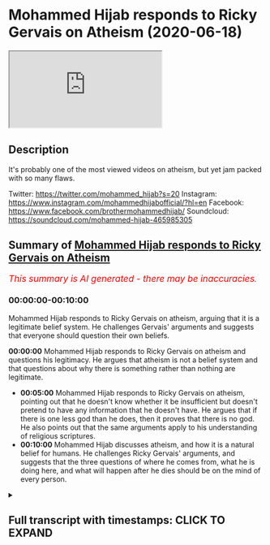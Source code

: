 # Mohammed Hijab responds to Ricky Gervais on Atheism (2020-06-18)

<iframe loading='lazy' allow='autoplay' src='https://www.youtube.com/embed/bHRZN5roVl8'></iframe>

## Description

It's probably one of the most viewed videos on atheism, but yet jam packed with so many flaws. 

Twitter: https://twitter.com/mohammed_hijab?s=20
Instagram: https://www.instagram.com/mohammedhijabofficial/?hl=en
Facebook: https://www.facebook.com/brothermohammedhijab/
Soundcloud: https://soundcloud.com/mohammed-hijab-465985305

## Summary of [Mohammed Hijab responds to Ricky Gervais on Atheism](https://www.youtube.com/watch?v=bHRZN5roVl8)


*<span style="color:red; font-size:125%">This summary is AI generated - there may be inaccuracies</span>. [](/)*

### <a onclick="modifyYTiframeseektime('0')">00:00:00-00:10:00</a>

Mohammed Hijab responds to Ricky Gervais on atheism, arguing that it is a legitimate belief system. He challenges Gervais' arguments and suggests that everyone should question their own beliefs.

**<a onclick="modifyYTiframeseektime('0')">00:00:00</a>** Mohammed Hijab responds to Ricky Gervais on atheism and questions his legitimacy. He argues that atheism is not a belief system and that questions about why there is something rather than nothing are legitimate.
* **<a onclick="modifyYTiframeseektime('300')">00:05:00</a>** Mohammed Hijab responds to Ricky Gervais on atheism, pointing out that he doesn't know whether it be insufficient but doesn't pretend to have any information that he doesn't have. He argues that if there is one less god than he does, then it proves that there is no god. He also points out that the same arguments apply to his understanding of religious scriptures.
* **<a onclick="modifyYTiframeseektime('600')">00:10:00</a>** Mohammed Hijab discusses atheism, and how it is a natural belief for humans. He challenges Ricky Gervais' arguments, and suggests that the three questions of where he comes from, what he is doing here, and what will happen after he dies should be on the mind of every person.

<details><summary><h2>Full transcript with timestamps: CLICK TO EXPAND</h2></summary>

<a onclick="modifyYTiframeseektime('0')">0:00:00</a> [Music]  
<a onclick="modifyYTiframeseektime('4')">0:00:04</a> so Ricky Gervais is a British comedian  
<a onclick="modifyYTiframeseektime('7')">0:00:07</a> which I can't say I've watched any of  
<a onclick="modifyYTiframeseektime('10')">0:00:10</a> his works or seen any of his shows but  
<a onclick="modifyYTiframeseektime('12')">0:00:12</a> he's an individual who is actually in  
<a onclick="modifyYTiframeseektime('17')">0:00:17</a> line with kind of New Atheism I would  
<a onclick="modifyYTiframeseektime('19')">0:00:19</a> classify him like this and recently he  
<a onclick="modifyYTiframeseektime('21')">0:00:21</a> doesnot sure how long this video has  
<a onclick="modifyYTiframeseektime('23')">0:00:23</a> been up there but I came across this  
<a onclick="modifyYTiframeseektime('25')">0:00:25</a> video which was the second of not the  
<a onclick="modifyYTiframeseektime('28')">0:00:28</a> most viewed atheist  
<a onclick="modifyYTiframeseektime('29')">0:00:29</a> video online or the video with an  
<a onclick="modifyYTiframeseektime('32')">0:00:32</a> atheist title and this is a video where  
<a onclick="modifyYTiframeseektime('34')">0:00:34</a> he's having conversation one of the  
<a onclick="modifyYTiframeseektime('36')">0:00:36</a> American interviewers and there's a bit  
<a onclick="modifyYTiframeseektime('40')">0:00:40</a> of a discussion about God and the  
<a onclick="modifyYTiframeseektime('42')">0:00:42</a> existence of God so we wanted to just  
<a onclick="modifyYTiframeseektime('44')">0:00:44</a> quickly do a reaction video to that and  
<a onclick="modifyYTiframeseektime('46')">0:00:46</a> see if some of the interrogations are  
<a onclick="modifyYTiframeseektime('49')">0:00:49</a> poor for Bhaiji face or in any way shape  
<a onclick="modifyYTiframeseektime('51')">0:00:51</a> or form legitimate the thick you look so  
<a onclick="modifyYTiframeseektime('55')">0:00:55</a> why is there something instead of  
<a onclick="modifyYTiframeseektime('57')">0:00:57</a> nothing that's not the two choices so  
<a onclick="modifyYTiframeseektime('63')">0:01:03</a> the first thing he says was why is there  
<a onclick="modifyYTiframeseektime('65')">0:01:05</a> something rather than nothing these are  
<a onclick="modifyYTiframeseektime('66')">0:01:06</a> not the only two choices well actually  
<a onclick="modifyYTiframeseektime('68')">0:01:08</a> these are not choices at all these are  
<a onclick="modifyYTiframeseektime('71')">0:01:11</a> not choices at all this is a question  
<a onclick="modifyYTiframeseektime('72')">0:01:12</a> it's not giving you is it this all that  
<a onclick="modifyYTiframeseektime('75')">0:01:15</a> because the choice usually is separated  
<a onclick="modifyYTiframeseektime('78')">0:01:18</a> with the word or and why something  
<a onclick="modifyYTiframeseektime('81')">0:01:21</a> rather than nothing is not an  
<a onclick="modifyYTiframeseektime('82')">0:01:22</a> illegitimate question you say it's not  
<a onclick="modifyYTiframeseektime('84')">0:01:24</a> about why but how well if you say it's  
<a onclick="modifyYTiframeseektime('87')">0:01:27</a> not about why and how that would  
<a onclick="modifyYTiframeseektime('88')">0:01:28</a> necessitate that you're starting with a  
<a onclick="modifyYTiframeseektime('91')">0:01:31</a> presupposition which is nihilistic in  
<a onclick="modifyYTiframeseektime('93')">0:01:33</a> other words you conceive the world as  
<a onclick="modifyYTiframeseektime('95')">0:01:35</a> meaningless or purposeless and by that  
<a onclick="modifyYTiframeseektime('98')">0:01:38</a> you say that why questions are  
<a onclick="modifyYTiframeseektime('100')">0:01:40</a> meaningless very similarly like 19:30 is  
<a onclick="modifyYTiframeseektime('103')">0:01:43</a> positivists or even verification estate  
<a onclick="modifyYTiframeseektime('108')">0:01:48</a> the same kind of claim this is a very  
<a onclick="modifyYTiframeseektime('110')">0:01:50</a> weak understanding because if this was  
<a onclick="modifyYTiframeseektime('112')">0:01:52</a> the case then lots of things which would  
<a onclick="modifyYTiframeseektime('115')">0:01:55</a> be meaningless if this is the stance you  
<a onclick="modifyYTiframeseektime('118')">0:01:58</a> take if there's the positivistic stones  
<a onclick="modifyYTiframeseektime('120')">0:02:00</a> many things would be meaningless  
<a onclick="modifyYTiframeseektime('121')">0:02:01</a> metaphysical things logical things  
<a onclick="modifyYTiframeseektime('123')">0:02:03</a> mathematical things so the idea of why  
<a onclick="modifyYTiframeseektime('126')">0:02:06</a> questions being meaningless is something  
<a onclick="modifyYTiframeseektime('129')">0:02:09</a> which has been thoroughly refuted in the  
<a onclick="modifyYTiframeseektime('130')">0:02:10</a> philosophical literature  
<a onclick="modifyYTiframeseektime('132')">0:02:12</a> but the question of its not why but how  
<a onclick="modifyYTiframeseektime('134')">0:02:14</a> okay the question of how so how is there  
<a onclick="modifyYTiframeseektime('137')">0:02:17</a> something rather than nothing it's still  
<a onclick="modifyYTiframeseektime('139')">0:02:19</a> a legitimate question but you haven't  
<a onclick="modifyYTiframeseektime('140')">0:02:20</a> you haven't done any good job in trying  
<a onclick="modifyYTiframeseektime('142')">0:02:22</a> to answer it you've tried to any  
<a onclick="modifyYTiframeseektime('145')">0:02:25</a> question about why is there something  
<a onclick="modifyYTiframeseektime('146')">0:02:26</a> wrong more than one of the most  
<a onclick="modifyYTiframeseektime('147')">0:02:27</a> foundational questions should be at the  
<a onclick="modifyYTiframeseektime('150')">0:02:30</a> forefront of your mind why is there  
<a onclick="modifyYTiframeseektime('152')">0:02:32</a> something at all why is he as if it's  
<a onclick="modifyYTiframeseektime('154')">0:02:34</a> not a good question I wouldn't know why  
<a onclick="modifyYTiframeseektime('156')">0:02:36</a> Albert Einstein would ask those  
<a onclick="modifyYTiframeseektime('158')">0:02:38</a> questions about the explicable 'ti of  
<a onclick="modifyYTiframeseektime('161')">0:02:41</a> the universe that was he an ignorant  
<a onclick="modifyYTiframeseektime('163')">0:02:43</a> person was he someone who didn't know so  
<a onclick="modifyYTiframeseektime('166')">0:02:46</a> once again I think that you're trying to  
<a onclick="modifyYTiframeseektime('167')">0:02:47</a> brush aside some very important and  
<a onclick="modifyYTiframeseektime('169')">0:02:49</a> heavy meaningful and purposeful  
<a onclick="modifyYTiframeseektime('172')">0:02:52</a> questions ultimate questions as Karl  
<a onclick="modifyYTiframeseektime('175')">0:02:55</a> Popper put it in order to try and weasel  
<a onclick="modifyYTiframeseektime('178')">0:02:58</a> will scramble away from those those  
<a onclick="modifyYTiframeseektime('182')">0:03:02</a> kinds of thoughts in your mind Demiurge  
<a onclick="modifyYTiframeseektime('187')">0:03:07</a> that started everything well outside  
<a onclick="modifyYTiframeseektime('189')">0:03:09</a> science and nature I don't believe so  
<a onclick="modifyYTiframeseektime('191')">0:03:11</a> so this is outside of science I don't  
<a onclick="modifyYTiframeseektime('193')">0:03:13</a> think there is a prime mover what is the  
<a onclick="modifyYTiframeseektime('196')">0:03:16</a> word outside of science mean I mean  
<a onclick="modifyYTiframeseektime('197')">0:03:17</a> outside of science is mathematics so  
<a onclick="modifyYTiframeseektime('200')">0:03:20</a> what do you do you think that science is  
<a onclick="modifyYTiframeseektime('202')">0:03:22</a> omnipotent sorry omniscient  
<a onclick="modifyYTiframeseektime('204')">0:03:24</a> that science can explain everything that  
<a onclick="modifyYTiframeseektime('206')">0:03:26</a> through it everything is known so then  
<a onclick="modifyYTiframeseektime('209')">0:03:29</a> metaphysics is out the window logical  
<a onclick="modifyYTiframeseektime('211')">0:03:31</a> precepts are out the window and  
<a onclick="modifyYTiframeseektime('212')">0:03:32</a> mathematics is out though in the outside  
<a onclick="modifyYTiframeseektime('214')">0:03:34</a> of science there's many things that are  
<a onclick="modifyYTiframeseektime('215')">0:03:35</a> outside of science act the scientific  
<a onclick="modifyYTiframeseektime('217')">0:03:37</a> method is outside of science itself the  
<a onclick="modifyYTiframeseektime('219')">0:03:39</a> scientific method through the scientific  
<a onclick="modifyYTiframeseektime('221')">0:03:41</a> method which science depends on is  
<a onclick="modifyYTiframeseektime('223')">0:03:43</a> outside of science so what you're  
<a onclick="modifyYTiframeseektime('225')">0:03:45</a> talking about what this what is this  
<a onclick="modifyYTiframeseektime('226')">0:03:46</a> phraseology outside of science it's just  
<a onclick="modifyYTiframeseektime('228')">0:03:48</a> New Atheists  
<a onclick="modifyYTiframeseektime('229')">0:03:49</a> regurgitate vomited regurgitation which  
<a onclick="modifyYTiframeseektime('232')">0:03:52</a> frankly have no fruitless and futile in  
<a onclick="modifyYTiframeseektime('237')">0:03:57</a> the face of actual argumentations  
<a onclick="modifyYTiframeseektime('239')">0:03:59</a> debate and discussion item is only  
<a onclick="modifyYTiframeseektime('242')">0:04:02</a> rejecting the claim that there is a God  
<a onclick="modifyYTiframeseektime('244')">0:04:04</a> atheism isn't a belief system so he says  
<a onclick="modifyYTiframeseektime('247')">0:04:07</a> atheism isn't a belief system that only  
<a onclick="modifyYTiframeseektime('249')">0:04:09</a> rejects that there is a God even if we  
<a onclick="modifyYTiframeseektime('251')">0:04:11</a> grant that so what what does that do to  
<a onclick="modifyYTiframeseektime('253')">0:04:13</a> the discussion I mean what whether you  
<a onclick="modifyYTiframeseektime('255')">0:04:15</a> want to classify atheism as a religion  
<a onclick="modifyYTiframeseektime('257')">0:04:17</a> as a belief system as an ideology or as  
<a onclick="modifyYTiframeseektime('260')">0:04:20</a> a lacking as its defined of belief who  
<a onclick="modifyYTiframeseektime('263')">0:04:23</a> cares at the end of the day  
<a onclick="modifyYTiframeseektime('265')">0:04:25</a> these are all semantic points I don't  
<a onclick="modifyYTiframeseektime('266')">0:04:26</a> care what you think atheism is or what  
<a onclick="modifyYTiframeseektime('268')">0:04:28</a> you think being an atheist entails the  
<a onclick="modifyYTiframeseektime('271')">0:04:31</a> question still is legit why is there  
<a onclick="modifyYTiframeseektime('274')">0:04:34</a> something rather than nothing and if you  
<a onclick="modifyYTiframeseektime('276')">0:04:36</a> don't answer why how is there something  
<a onclick="modifyYTiframeseektime('279')">0:04:39</a> rather than nothing don't run away from  
<a onclick="modifyYTiframeseektime('280')">0:04:40</a> that okay would you respect don't run  
<a onclick="modifyYTiframeseektime('283')">0:04:43</a> away from the question how means the  
<a onclick="modifyYTiframeseektime('285')">0:04:45</a> definition of how is by what means by  
<a onclick="modifyYTiframeseektime('288')">0:04:48</a> what means can there be  
<a onclick="modifyYTiframeseektime('289')">0:04:49</a> may they be is it conceivable for it to  
<a onclick="modifyYTiframeseektime('291')">0:04:51</a> be or for there to be something rather  
<a onclick="modifyYTiframeseektime('295')">0:04:55</a> than nothing you haven't answered that  
<a onclick="modifyYTiframeseektime('297')">0:04:57</a> question the interviewer I don't know  
<a onclick="modifyYTiframeseektime('299')">0:04:59</a> why I just jumped from one thing to  
<a onclick="modifyYTiframeseektime('300')">0:05:00</a> another  
<a onclick="modifyYTiframeseektime('301')">0:05:01</a> clearly he was deterred by the  
<a onclick="modifyYTiframeseektime('303')">0:05:03</a> confidence of this comedian but he  
<a onclick="modifyYTiframeseektime('307')">0:05:07</a> should have stuck to his guns you said  
<a onclick="modifyYTiframeseektime('308')">0:05:08</a> you know what no no no sorry I'm sorry  
<a onclick="modifyYTiframeseektime('309')">0:05:09</a> how is there something rather than  
<a onclick="modifyYTiframeseektime('312')">0:05:12</a> nothing that's the question so the  
<a onclick="modifyYTiframeseektime('313')">0:05:13</a> general question you saying I don't know  
<a onclick="modifyYTiframeseektime('315')">0:05:15</a> whether it be insufficient but don't  
<a onclick="modifyYTiframeseektime('317')">0:05:17</a> pretend you you have some information  
<a onclick="modifyYTiframeseektime('319')">0:05:19</a> that you don't or try to be strident or  
<a onclick="modifyYTiframeseektime('321')">0:05:21</a> positive about it you don't have an  
<a onclick="modifyYTiframeseektime('323')">0:05:23</a> answer that's it if that's what it is  
<a onclick="modifyYTiframeseektime('324')">0:05:24</a> then that's it don't pretend that you're  
<a onclick="modifyYTiframeseektime('326')">0:05:26</a> someone who's got anything to offer in  
<a onclick="modifyYTiframeseektime('327')">0:05:27</a> this discussion literally if you say I  
<a onclick="modifyYTiframeseektime('329')">0:05:29</a> don't know it means you have nothing to  
<a onclick="modifyYTiframeseektime('330')">0:05:30</a> offer in this conversation you deny one  
<a onclick="modifyYTiframeseektime('333')">0:05:33</a> less God than I do you don't believe in  
<a onclick="modifyYTiframeseektime('336')">0:05:36</a> 2999 gods and I don't believe in just  
<a onclick="modifyYTiframeseektime('340')">0:05:40</a> one more he says if there are 3,000  
<a onclick="modifyYTiframeseektime('342')">0:05:42</a> religions I only deny 2999 gods I only  
<a onclick="modifyYTiframeseektime('346')">0:05:46</a> deny one more okay well how many men are  
<a onclick="modifyYTiframeseektime('350')">0:05:50</a> there in the world that could be your  
<a onclick="modifyYTiframeseektime('351')">0:05:51</a> father  
<a onclick="modifyYTiframeseektime('352')">0:05:52</a> wait a minute you trying to yeah this is  
<a onclick="modifyYTiframeseektime('354')">0:05:54</a> no joke this is no joke I mean maybe you  
<a onclick="modifyYTiframeseektime('357')">0:05:57</a> can explain because you're sorry to say  
<a onclick="modifyYTiframeseektime('360')">0:06:00</a> how many men could be your father how do  
<a onclick="modifyYTiframeseektime('363')">0:06:03</a> you know that your father is your father  
<a onclick="modifyYTiframeseektime('364')">0:06:04</a> now you could say oh I can go and do a  
<a onclick="modifyYTiframeseektime('366')">0:06:06</a> DNA test well have you done that I mean  
<a onclick="modifyYTiframeseektime('368')">0:06:08</a> that would be scientific yes and for it  
<a onclick="modifyYTiframeseektime('371')">0:06:11</a> to be truly scientific you'd have to do  
<a onclick="modifyYTiframeseektime('373')">0:06:13</a> the test yourself and see the results  
<a onclick="modifyYTiframeseektime('374')">0:06:14</a> yourself and not depend on only  
<a onclick="modifyYTiframeseektime('376')">0:06:16</a> testimony by the way not the testimony  
<a onclick="modifyYTiframeseektime('378')">0:06:18</a> of the people who do the DNA test for it  
<a onclick="modifyYTiframeseektime('380')">0:06:20</a> to be truly perfectly scientific but how  
<a onclick="modifyYTiframeseektime('382')">0:06:22</a> do you know your father is your father  
<a onclick="modifyYTiframeseektime('383')">0:06:23</a> you know through inference to the best  
<a onclick="modifyYTiframeseektime('386')">0:06:26</a> explanation  
<a onclick="modifyYTiframeseektime('387')">0:06:27</a> wait a minute inference to the best  
<a onclick="modifyYTiframeseektime('389')">0:06:29</a> explanation  
<a onclick="modifyYTiframeseektime('390')">0:06:30</a> so the circumstances of you being alive  
<a onclick="modifyYTiframeseektime('394')">0:06:34</a> in that time you're alive and you know  
<a onclick="modifyYTiframeseektime('396')">0:06:36</a> and your father being in the house or if  
<a onclick="modifyYTiframeseektime('398')">0:06:38</a> he wasn't in the house  
<a onclick="modifyYTiframeseektime('399')">0:06:39</a> wherever it was you know how do you know  
<a onclick="modifyYTiframeseektime('401')">0:06:41</a> your mother is your mother same thing I  
<a onclick="modifyYTiframeseektime('403')">0:06:43</a> mean were you there when you were coming  
<a onclick="modifyYTiframeseektime('404')">0:06:44</a> can you remember can you recollect can  
<a onclick="modifyYTiframeseektime('406')">0:06:46</a> you think about the time when you coming  
<a onclick="modifyYTiframeseektime('411')">0:06:51</a> out your mom's room yeah I don't think  
<a onclick="modifyYTiframeseektime('415')">0:06:55</a> you can think about I don't think you  
<a onclick="modifyYTiframeseektime('417')">0:06:57</a> can remember that so how do you know  
<a onclick="modifyYTiframeseektime('419')">0:06:59</a> your mom's your mom see there are maybe  
<a onclick="modifyYTiframeseektime('421')">0:07:01</a> a million people or mini human beings  
<a onclick="modifyYTiframeseektime('424')">0:07:04</a> women that can be your mom and you  
<a onclick="modifyYTiframeseektime('427')">0:07:07</a> reject 999,999 of them and you believe  
<a onclick="modifyYTiframeseektime('432')">0:07:12</a> in only one so that's the same argument  
<a onclick="modifyYTiframeseektime('434')">0:07:14</a> it's exactly the same argument you're  
<a onclick="modifyYTiframeseektime('436')">0:07:16</a> saying I reject 2999 gods and I reject  
<a onclick="modifyYTiframeseektime('442')">0:07:22</a> one more okay that's true so how does  
<a onclick="modifyYTiframeseektime('444')">0:07:24</a> that prove that God doesn't exist how's  
<a onclick="modifyYTiframeseektime('446')">0:07:26</a> that an argument against God's existence  
<a onclick="modifyYTiframeseektime('447')">0:07:27</a> if we take something like any fiction  
<a onclick="modifyYTiframeseektime('450')">0:07:30</a> and any holy book in any other fiction  
<a onclick="modifyYTiframeseektime('452')">0:07:32</a> and destroyed it okay in a thousand  
<a onclick="modifyYTiframeseektime('454')">0:07:34</a> years time that wouldn't come back just  
<a onclick="modifyYTiframeseektime('456')">0:07:36</a> as it was whereas if we took every  
<a onclick="modifyYTiframeseektime('457')">0:07:37</a> science book yes right and every fact  
<a onclick="modifyYTiframeseektime('460')">0:07:40</a> and destroyed them all in a thousand  
<a onclick="modifyYTiframeseektime('461')">0:07:41</a> years they'd all be back because all the  
<a onclick="modifyYTiframeseektime('463')">0:07:43</a> same tests would be the same with all he  
<a onclick="modifyYTiframeseektime('468')">0:07:48</a> says if we destroyed science books and  
<a onclick="modifyYTiframeseektime('470')">0:07:50</a> holy books in a thousand years the  
<a onclick="modifyYTiframeseektime('471')">0:07:51</a> science would be the same replicate but  
<a onclick="modifyYTiframeseektime('473')">0:07:53</a> the holy books won't be the same  
<a onclick="modifyYTiframeseektime('474')">0:07:54</a> actually if you destroy all the quran's  
<a onclick="modifyYTiframeseektime('477')">0:07:57</a> in the world the people would have said  
<a onclick="modifyYTiframeseektime('479')">0:07:59</a> because the Quran is a memorized book is  
<a onclick="modifyYTiframeseektime('481')">0:08:01</a> an overly transmitted book so actually I  
<a onclick="modifyYTiframeseektime('484')">0:08:04</a> don't think it would be gone if you  
<a onclick="modifyYTiframeseektime('486')">0:08:06</a> destroyed them you destroy them all now  
<a onclick="modifyYTiframeseektime('488')">0:08:08</a> people memorize them from a thousand  
<a onclick="modifyYTiframeseektime('489')">0:08:09</a> four hundred years so this this is a  
<a onclick="modifyYTiframeseektime('491')">0:08:11</a> very weak understanding of the  
<a onclick="modifyYTiframeseektime('493')">0:08:13</a> preservation of the Quran or the oral  
<a onclick="modifyYTiframeseektime('495')">0:08:15</a> transmission of it maybe you could argue  
<a onclick="modifyYTiframeseektime('497')">0:08:17</a> that with other religions but you need  
<a onclick="modifyYTiframeseektime('498')">0:08:18</a> to be specific because Islam is you know  
<a onclick="modifyYTiframeseektime('501')">0:08:21</a> a major world religion as you know and  
<a onclick="modifyYTiframeseektime('503')">0:08:23</a> so your argument doesn't actually cut it  
<a onclick="modifyYTiframeseektime('505')">0:08:25</a> when it comes to Islam moreover and  
<a onclick="modifyYTiframeseektime('507')">0:08:27</a> probably more problematic for you is  
<a onclick="modifyYTiframeseektime('509')">0:08:29</a> that you said if you destroy all the  
<a onclick="modifyYTiframeseektime('511')">0:08:31</a> scientific experiments they'll come back  
<a onclick="modifyYTiframeseektime('512')">0:08:32</a> in a thousand years that's a weak  
<a onclick="modifyYTiframeseektime('514')">0:08:34</a> understanding of the philosophy of  
<a onclick="modifyYTiframeseektime('515')">0:08:35</a> science with all due respect because as  
<a onclick="modifyYTiframeseektime('518')">0:08:38</a> Karl Popper mentioned you know there's  
<a onclick="modifyYTiframeseektime('520')">0:08:40</a> the principle of falsification which has  
<a onclick="modifyYTiframeseektime('521')">0:08:41</a> been criticized in the literature by  
<a onclick="modifyYTiframeseektime('523')">0:08:43</a> putting that to the side there is no ink  
<a onclick="modifyYTiframeseektime('525')">0:08:45</a> science is not incorrigibles not  
<a onclick="modifyYTiframeseektime('527')">0:08:47</a> something which is meant to produce  
<a onclick="modifyYTiframeseektime('529')">0:08:49</a> eternal truths see you seem to bring in  
<a onclick="modifyYTiframeseektime('531')">0:08:51</a> this  
<a onclick="modifyYTiframeseektime('532')">0:08:52</a> was referred to as scientism scientism  
<a onclick="modifyYTiframeseektime('534')">0:08:54</a> was the idea that science can explain  
<a onclick="modifyYTiframeseektime('537')">0:08:57</a> everything this is nonsense and there is  
<a onclick="modifyYTiframeseektime('539')">0:08:59</a> some kind of incorrigibly ternal truth  
<a onclick="modifyYTiframeseektime('541')">0:09:01</a> that's nonsense and everyone knows  
<a onclick="modifyYTiframeseektime('542')">0:09:02</a> that's nonsense we know that's nonsense  
<a onclick="modifyYTiframeseektime('544')">0:09:04</a> our experience with the corona virus the  
<a onclick="modifyYTiframeseektime('546')">0:09:06</a> science was changed you're gonna run a  
<a onclick="modifyYTiframeseektime('548')">0:09:08</a> weekly or monthly basis people were  
<a onclick="modifyYTiframeseektime('549')">0:09:09</a> telling us the science says this decide  
<a onclick="modifyYTiframeseektime('551')">0:09:11</a> says that the politicians were telling  
<a onclick="modifyYTiframeseektime('552')">0:09:12</a> us these things and the sciences the  
<a onclick="modifyYTiframeseektime('554')">0:09:14</a> investigations were different because  
<a onclick="modifyYTiframeseektime('556')">0:09:16</a> the sample size was growing and the the  
<a onclick="modifyYTiframeseektime('559')">0:09:19</a> information was changing and the  
<a onclick="modifyYTiframeseektime('561')">0:09:21</a> theories were we're moving around so  
<a onclick="modifyYTiframeseektime('563')">0:09:23</a> science is not incorrigible science is  
<a onclick="modifyYTiframeseektime('566')">0:09:26</a> by nature because it because of the  
<a onclick="modifyYTiframeseektime('568')">0:09:28</a> problem of induction is something which  
<a onclick="modifyYTiframeseektime('570')">0:09:30</a> can be falsified and in time for you to  
<a onclick="modifyYTiframeseektime('572')">0:09:32</a> think that a thousand years all the  
<a onclick="modifyYTiframeseektime('573')">0:09:33</a> investigations that we do today are  
<a onclick="modifyYTiframeseektime('575')">0:09:35</a> going to be the same in a thousand years  
<a onclick="modifyYTiframeseektime('576')">0:09:36</a> time it shows me that you have a  
<a onclick="modifyYTiframeseektime('578')">0:09:38</a> superficial understanding of the  
<a onclick="modifyYTiframeseektime('579')">0:09:39</a> philosophy of science of all due respect  
<a onclick="modifyYTiframeseektime('581')">0:09:41</a> yeah and the same thing applies with  
<a onclick="modifyYTiframeseektime('583')">0:09:43</a> your understanding of the religious  
<a onclick="modifyYTiframeseektime('585')">0:09:45</a> scriptures so put all of this aside well  
<a onclick="modifyYTiframeseektime('588')">0:09:48</a> we're calling you yeah to worship one  
<a onclick="modifyYTiframeseektime('590')">0:09:50</a> God that's what we're calling you to  
<a onclick="modifyYTiframeseektime('592')">0:09:52</a> which is there's an innate  
<a onclick="modifyYTiframeseektime('594')">0:09:54</a> predisposition to believe in one God  
<a onclick="modifyYTiframeseektime('596')">0:09:56</a> Justin Barrett dr. Justin Barrett who is  
<a onclick="modifyYTiframeseektime('599')">0:09:59</a> part of the Oxford or pelagic or  
<a onclick="modifyYTiframeseektime('601')">0:10:01</a> societies run a study in 2011 refers to  
<a onclick="modifyYTiframeseektime('603')">0:10:03</a> this as a in a receptivity to believe in  
<a onclick="modifyYTiframeseektime('607')">0:10:07</a> a God we're naturally inclined to  
<a onclick="modifyYTiframeseektime('609')">0:10:09</a> believe in a higher power you know the  
<a onclick="modifyYTiframeseektime('611')">0:10:11</a> majority of people in the u.s. believe  
<a onclick="modifyYTiframeseektime('614')">0:10:14</a> in a high of 90 percent of people even  
<a onclick="modifyYTiframeseektime('616')">0:10:16</a> the irreligious ones believe in a higher  
<a onclick="modifyYTiframeseektime('618')">0:10:18</a> power it's a natural you know only 5.5  
<a onclick="modifyYTiframeseektime('620')">0:10:20</a> percent according to Linda Woodhead 5.5  
<a onclick="modifyYTiframeseektime('623')">0:10:23</a> percent of the British public Australian  
<a onclick="modifyYTiframeseektime('626')">0:10:26</a> atheist like yourself you you are in a  
<a onclick="modifyYTiframeseektime('628')">0:10:28</a> minority I'm not saying that that means  
<a onclick="modifyYTiframeseektime('629')">0:10:29</a> anything but what I am saying is  
<a onclick="modifyYTiframeseektime('631')">0:10:31</a> sociologically people find it natural  
<a onclick="modifyYTiframeseektime('633')">0:10:33</a> even with the absence of religion to  
<a onclick="modifyYTiframeseektime('635')">0:10:35</a> believe in a higher power it sounds an a  
<a onclick="modifyYTiframeseektime('637')">0:10:37</a> chiral thing it can be argued from first  
<a onclick="modifyYTiframeseektime('639')">0:10:39</a> principles and so to try and dismiss it  
<a onclick="modifyYTiframeseektime('642')">0:10:42</a> as if it's some kind of ridiculous  
<a onclick="modifyYTiframeseektime('643')">0:10:43</a> concept though it's so pervasive  
<a onclick="modifyYTiframeseektime('646')">0:10:46</a> cross-cultural in historically  
<a onclick="modifyYTiframeseektime('648')">0:10:48</a> psychologically and and in every single  
<a onclick="modifyYTiframeseektime('651')">0:10:51</a> way possible I think you're doing a  
<a onclick="modifyYTiframeseektime('653')">0:10:53</a> disservice to yourself and I think  
<a onclick="modifyYTiframeseektime('655')">0:10:55</a> you're just regurgitating and vomiting  
<a onclick="modifyYTiframeseektime('657')">0:10:57</a> out yeah the same new atheist dogma that  
<a onclick="modifyYTiframeseektime('660')">0:11:00</a> you've probably taken from your master  
<a onclick="modifyYTiframeseektime('662')">0:11:02</a> Richard Dawkins  
<a onclick="modifyYTiframeseektime('663')">0:11:03</a> and I'm afraid you're gonna have to  
<a onclick="modifyYTiframeseektime('665')">0:11:05</a> start  
<a onclick="modifyYTiframeseektime('665')">0:11:05</a> can critically for yourself because it's  
<a onclick="modifyYTiframeseektime('667')">0:11:07</a> clear that your arguments are cut and  
<a onclick="modifyYTiframeseektime('668')">0:11:08</a> paste job and they're not even that well  
<a onclick="modifyYTiframeseektime('671')">0:11:11</a> refined as a cut and paste job from the  
<a onclick="modifyYTiframeseektime('675')">0:11:15</a> New Atheists rhetoric so I would say be  
<a onclick="modifyYTiframeseektime('678')">0:11:18</a> more open-minded start thinking start  
<a onclick="modifyYTiframeseektime('681')">0:11:21</a> thinking deeply about three questions  
<a onclick="modifyYTiframeseektime('683')">0:11:23</a> I'm gonna ask you those four you might  
<a onclick="modifyYTiframeseektime('685')">0:11:25</a> think that they're meaningless questions  
<a onclick="modifyYTiframeseektime('686')">0:11:26</a> but I'm gonna put these three questions  
<a onclick="modifyYTiframeseektime('687')">0:11:27</a> to you Rick use your face I'm gonna put  
<a onclick="modifyYTiframeseektime('689')">0:11:29</a> those proof questions to you and this is  
<a onclick="modifyYTiframeseektime('690')">0:11:30</a> way before you go to sleep today I want  
<a onclick="modifyYTiframeseektime('692')">0:11:32</a> you to think about those three questions  
<a onclick="modifyYTiframeseektime('693')">0:11:33</a> I don't say no it's meaningless in  
<a onclick="modifyYTiframeseektime('696')">0:11:36</a> science this is nonsense with disprove  
<a onclick="modifyYTiframeseektime('698')">0:11:38</a> in it and it's not even philosophically  
<a onclick="modifyYTiframeseektime('700')">0:11:40</a> robust the three questions are where  
<a onclick="modifyYTiframeseektime('704')">0:11:44</a> that I come from I think about not just  
<a onclick="modifyYTiframeseektime('708')">0:11:48</a> yourself but the universe itself where  
<a onclick="modifyYTiframeseektime('710')">0:11:50</a> did the universe come from what are they  
<a onclick="modifyYTiframeseektime('711')">0:11:51</a> what are the options either it came from  
<a onclick="modifyYTiframeseektime('714')">0:11:54</a> nothing or something the universe either  
<a onclick="modifyYTiframeseektime('716')">0:11:56</a> came from nothing or something we're  
<a onclick="modifyYTiframeseektime('718')">0:11:58</a> saying it came from something right and  
<a onclick="modifyYTiframeseektime('721')">0:12:01</a> there's no infinite regress so where did  
<a onclick="modifyYTiframeseektime('723')">0:12:03</a> I come from  
<a onclick="modifyYTiframeseektime('724')">0:12:04</a> then what am I doing here yeah so I mean  
<a onclick="modifyYTiframeseektime('729')">0:12:09</a> what is your existence and then where am  
<a onclick="modifyYTiframeseektime('732')">0:12:12</a> I going  
<a onclick="modifyYTiframeseektime('732')">0:12:12</a> you're gonna die I'm gonna die and you  
<a onclick="modifyYTiframeseektime('735')">0:12:15</a> got to think about what's gonna happen  
<a onclick="modifyYTiframeseektime('736')">0:12:16</a> after that if you're wrong you're in  
<a onclick="modifyYTiframeseektime('738')">0:12:18</a> trouble and you are wrong and you are on  
<a onclick="modifyYTiframeseektime('741')">0:12:21</a> and you will be in trouble but it's not  
<a onclick="modifyYTiframeseektime('744')">0:12:24</a> too late this you listening to me right  
<a onclick="modifyYTiframeseektime('747')">0:12:27</a> now Ricky Gervais is actually the best  
<a onclick="modifyYTiframeseektime('753')">0:12:33</a> thing that's ever happened to you in  
<a onclick="modifyYTiframeseektime('754')">0:12:34</a> your life so don't worry come on  
<a onclick="modifyYTiframeseektime('765')">0:12:45</a> you  
</details>